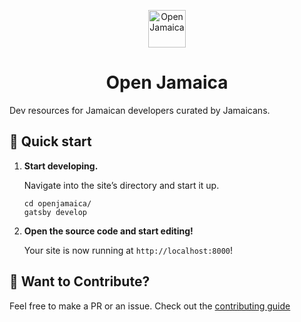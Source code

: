 <p align="center">
  <a href="https://www.openjamaica.com">
    <img alt="Open Jamaica" src="https://user-images.githubusercontent.com/9423525/83107369-25e74300-a08c-11ea-8ac9-966e5423ce77.png" width="60" />
  </a>
</p>
<h1 align="center">
 Open Jamaica
</h1>

Dev resources for Jamaican developers curated by Jamaicans.

## 🚀 Quick start

1.  **Start developing.**

    Navigate into the site’s directory and start it up.

    ```shell
    cd openjamaica/
    gatsby develop
    ```

1.  **Open the source code and start editing!**

    Your site is now running at `http://localhost:8000`!

## 💫 Want to Contribute?

Feel free to make a PR or an issue. Check out the [contributing guide](https://github.com/jordanliu/openjamaica/blob/master/CONTRIBUTING.md)
